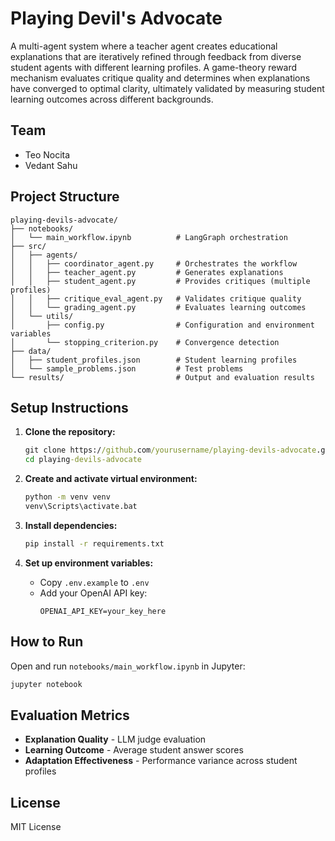 # Playing Devil's Advocate

A multi-agent system where a teacher agent creates educational explanations that are iteratively refined through feedback from diverse student agents with different learning profiles. A game-theory reward mechanism evaluates critique quality and determines when explanations have converged to optimal clarity, ultimately validated by measuring student learning outcomes across different backgrounds.

## Team
- Teo Nocita
- Vedant Sahu

## Project Structure
```
playing-devils-advocate/
├── notebooks/
│   └── main_workflow.ipynb          # LangGraph orchestration
├── src/
│   ├── agents/
│   │   ├── coordinator_agent.py     # Orchestrates the workflow
│   │   ├── teacher_agent.py         # Generates explanations
│   │   ├── student_agent.py         # Provides critiques (multiple profiles)
│   │   ├── critique_eval_agent.py   # Validates critique quality
│   │   └── grading_agent.py         # Evaluates learning outcomes
│   └── utils/
│       ├── config.py                # Configuration and environment variables
│       └── stopping_criterion.py    # Convergence detection
├── data/
│   ├── student_profiles.json        # Student learning profiles
│   └── sample_problems.json         # Test problems
└── results/                         # Output and evaluation results
```

## Setup Instructions

1. **Clone the repository:**
   ```cmd
   git clone https://github.com/yourusername/playing-devils-advocate.git
   cd playing-devils-advocate
   ```

2. **Create and activate virtual environment:**
   ```cmd
   python -m venv venv
   venv\Scripts\activate.bat
   ```

3. **Install dependencies:**
   ```cmd
   pip install -r requirements.txt
   ```

4. **Set up environment variables:**
   - Copy `.env.example` to `.env`
   - Add your OpenAI API key:
     ```
     OPENAI_API_KEY=your_key_here
     ```

## How to Run

Open and run `notebooks/main_workflow.ipynb` in Jupyter:
```cmd
jupyter notebook
```

## Evaluation Metrics
- **Explanation Quality** - LLM judge evaluation
- **Learning Outcome** - Average student answer scores
- **Adaptation Effectiveness** - Performance variance across student profiles

## License
MIT License
